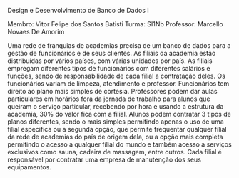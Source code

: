 Design e Desenvolvimento de Banco de Dados I

Membro: Vitor Felipe dos Santos Batisti
Turma: SI1Nb
Professor: Marcello Novaes De Amorim

Uma rede de franquias de academias precisa de um banco de dados para a gestão de funcionários e de seus clientes.
As filiais da academia estão distribuídas por vários países, com várias unidades por país.
As filiais empregam diferentes tipos de funcionários com diferentes salários e funções, sendo de responsabilidade de cada filial a contratação deles. Os funcionários variam de limpeza, atendimento e professor.
Funcionários tem direito ao plano mais simples de cortesia.
Professores podem dar aulas particulares em horários fora da jornada de trabalho para alunos que queiram o serviço particular, recebendo por hora e usando a estrutura da academia, 30% do valor fica com a filial.
Alunos podem contratar 3 tipos de planos diferentes, sendo o mais simples permitindo apenas o uso de uma filial especifica ou a segunda opção, que permite frequentar qualquer filial da rede de academias do país de origem dela, ou a opção mais completa permitindo o acesso a qualquer filial do mundo e também acesso a serviços exclusivos como sauna, cadeira de massagem, entre outros.
Cada filial é responsável por contratar uma empresa de manutenção dos seus equipamentos.
